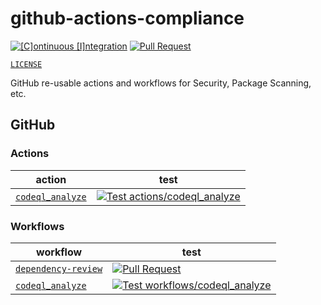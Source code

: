 # github-actions-compliance

[![[C]ontinuous [I]ntegration](https://github.com/percebus/github-actions-compliance/actions/workflows/always.yml/badge.svg)](https://github.com/percebus/github-actions-compliance/actions/workflows/always.yml) [![Pull Request](https://github.com/percebus/github-actions-compliance/actions/workflows/pull_request.yml/badge.svg?event=pull_request)](https://github.com/percebus/github-actions-compliance/actions/workflows/pull_request.yml)

[`LICENSE`](./LICENSE)

GitHub re-usable actions and workflows for Security, Package Scanning, etc.

## GitHub

### Actions

| action                                                  | test                                                                                                                                                                                                                                                           |
| ------------------------------------------------------- | -------------------------------------------------------------------------------------------------------------------------------------------------------------------------------------------------------------------------------------------------------------- |
| [`codeql`\_`analyze`](./.github/actions/codeql_analyze) | [![Test actions/codeql_analyze](https://github.com/percebus/github-actions-compliance/actions/workflows/test_actions__codeql_analyze.yml/badge.svg)](https://github.com/percebus/github-actions-compliance/actions/workflows/test_actions__codeql_analyze.yml) |

### Workflows

| workflow                                                         | test                                                                                                                                                                                                                       |
| ---------------------------------------------------------------- | -------------------------------------------------------------------------------------------------------------------------------------------------------------------------------------------------------------------------- |
| [`dependency-review`](./.github/workflows/dependency-review.yml) | [![Pull Request](https://github.com/percebus/github-actions-common/actions/workflows/pull_request.yml/badge.svg?event=pull_request)](https://github.com/percebus/github-actions-common/actions/workflows/pull_request.yml) |
| [`codeql`\_`analyze`](./.github/workflows/codeql_analyze.yml)   | [![Test workflows/codeql_analyze](https://github.com/percebus/github-actions-compliance/actions/workflows/test_workflows__codeql_analyze.yml/badge.svg)](https://github.com/percebus/github-actions-compliance/actions/workflows/test_workflows__codeql_analyze.yml) |